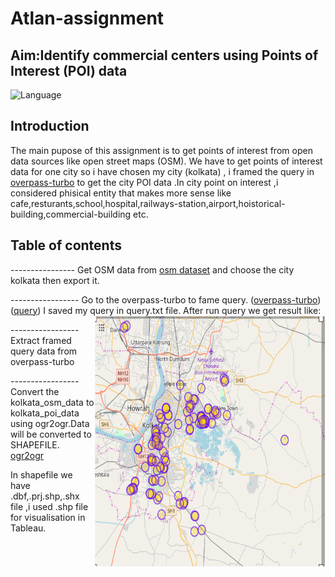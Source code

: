 # Atlan-assignment


##  Aim:Identify commercial centers using Points of Interest (POI) data

![Language](https://img.shields.io/badge/Language-Python3-blue.svg)

## Introduction

The main pupose of this assignment is to get points of interest from open data sources like open street maps (OSM).
We have to get points of interest data for one city so i have chosen my city (kolkata) , i framed the query in [overpass-turbo](https://overpass-turbo.eu/) to get the city POI data .In city point on interest ,i considered phisical entity that makes more sense like cafe,resturants,school,hospital,railways-station,airport,hoistorical-building,commercial-building etc.

## Table of contents
----------------  Get OSM data from  [osm dataset](https://www.openstreetmap.org/#map=11/28.6518/77.2219)  and choose the city kolkata then export it.  

----------------- Go to the overpass-turbo to fame query.
([overpass-turbo](https://overpass-turbo.eu/#))
([query](https://github.com/mepky/Atlan-assignment/blob/master/visualised_result/query.txt))
I saved my query in query.txt file.
After run query we get result like: 
<img src="https://github.com/mepky/Atlan-assignment/blob/master/visualised_result/poi_result.png" align="right" hspace="1" vspace="1" height="400" width="368">

----------------- Extract framed query data from overpass-turbo

----------------- Convert the kolkata_osm_data to kolkata_poi_data using ogr2ogr.Data will be converted to SHAPEFILE.
[ogr2ogr](https://ogre.adc4gis.com)


In shapefile we have .dbf,.prj.shp,.shx file ,i used .shp file for visualisation in Tableau. 

